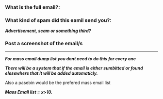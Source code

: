  ### What is the full email?:
 
 
 ### What kind of spam did this eamil send you?:
 ***Advertisement, scam or something third?***
 
 
 
 
 ### Post a screenshot of the email/s
 
 

 
 -------
 ***For mass email dump list you dont need to do this for every one***
 
 ***There will be a system that if the email is either sumbitted or found elesewhere that it will be added automaticly.***
 
 Also a pasebin would be the prefered mass email list
 
 ***Mass Email list = x>10.***
 

